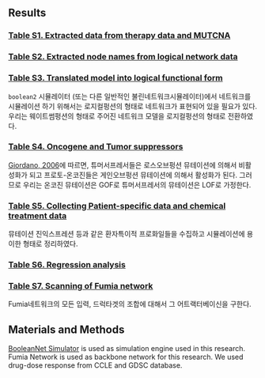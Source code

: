 ## Results

### [Table S1. Extracted data from therapy data and MUTCNA][tab_s1]

### [Table S2. Extracted node names from logical network data][tab_s2]

### [Table S3. Translated model into logical functional form][tab_s3]
`boolean2` 시뮬레이터 (또는 다른 일반적인 불린네트워크시뮬레이터)에서 네트워크를 시뮬레이션 하기 위해서는 로지컬펑션의 형태로 네트워크가 표현되어 있을 필요가 있다. 우리는 웨이트썸펑션의 형태로 주어진 네트워크 모델을 로지컬펑션의 형태로 전환하였다.

### [Table S4. Oncogene and Tumor suppressors][tab_s4]
[Giordano, 2006][giordano06]에 따르면, 튜머서프레서들은 로스오브펑션 뮤테이션에 의해서 비활성화가 되고 프로토-온코진들은 게인오브펑션 뮤테이션에 의해서 활성화가 된다. 그러므로 우리는 온코진 뮤테이션은 GOF로 튜머서프레서의 뮤테이션은 LOF로 가정한다.

### [Table S5. Collecting Patient-specific data and chemical treatment data][tab_s5]
뮤테이션 진익스프레션 등과 같은 환자특이적 프로화일들을 수집하고 시뮬레이션에 용이한 형태로 정리하였다.

### [Table S6. Regression analysis][tab_s6]

### [Table S7. Scanning of Fumia network][tab_s7]
Fumia네트워크의 모든 입력, 드럭타겟의 조합에 대해서 그 어트랙터베이신을 구한다.

## Materials and Methods
[BooleanNet Simulator][boolean2-sim] is used as simulation engine used in this research. Fumia Network is used as backbone network for this research. We used drug-dose response from CCLE and GDSC database.

[giordano06]: http://www.nature.com/onc/journal/v25/n38/full/1209721a.html
[boolean2-sim]: https://scfbm.biomedcentral.com/articles/10.1186/1751-0473-3-16
[tab_s1]: https://github.com/jehoons/sbie_optdrug/blob/master/result/tab_s1
[tab_s2]: https://github.com/jehoons/sbie_optdrug/blob/master/result/tab_s2
[tab_s3]: https://github.com/jehoons/sbie_optdrug/blob/master/result/tab_s3
[tab_s4]: https://github.com/jehoons/sbie_optdrug/blob/master/result/tab_s4
[tab_s5]: https://github.com/jehoons/sbie_optdrug/blob/master/result/tab_s5
[tab_s6]: https://github.com/jehoons/sbie_optdrug/blob/master/result/tab_s6
[tab_s7]: https://github.com/jehoons/sbie_optdrug/blob/master/result/tab_s7



